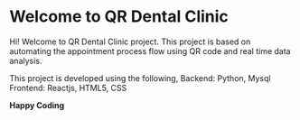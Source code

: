 # Welcome to QR Dental Clinic

Hi! Welcome to QR Dental Clinic project. This project is based on automating the appointment process flow using QR code and real time data analysis.

This project is developed using the following,
Backend: Python, Mysql
Frontend: Reactjs, HTML5, CSS

**Happy Coding**
